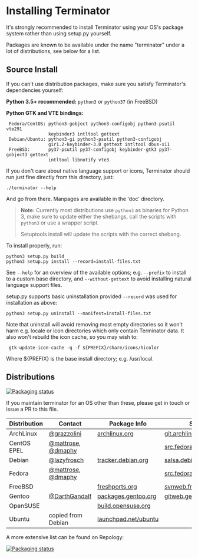 Installing Terminator
=====================

It's strongly recommended to install Terminator using your OS's package
system rather than using setup.py yourself.

Packages are known to be available under the name "terminator" under a
lot of distributions, see below for a list.

## Source Install

If you can't use distribution packages, make sure you satisfy Terminator's
dependencies yourself:

**Python 3.5+ recommended:** `python3` or `python37` (in FreeBSD)

**Python GTK and VTE bindings:**
     
     Fedora/CentOS: python3-gobject python3-configobj python3-psutil vte291 
                    keybinder3 intltool gettext
     Debian/Ubuntu: python3-gi python3-psutil python3-configobj 
                    gir1.2-keybinder-3.0 gettext intltool dbus-x11
     FreeBSD:       py37-psutil py37-configobj keybinder-gtk3 py37-gobject3 gettext 
                    intltool libnotify vte3

If you don't care about native language support or icons, Terminator
should run just fine directly from this directory, just:

    ./terminator --help

And go from there.  Manpages are available in the 'doc' directory.

> **Note:** Currently most distributions use `python3` as binaries for Python 3,
> make sure to update either the shebangs, call the scripts with `python3` or
> use a wrapper script.
>
> Setuptools install will update the scripts with the correct shebang.  

To install properly, run:

    python3 setup.py build
    python3 setup.py install --record=install-files.txt

See `--help` for an overview of the available options; e.g. `--prefix` to
install to a custom base directory, and `--without-gettext` to avoid
installing natural language support files.

setup.py supports basic uninstallation provided `--record` was used for
installation as above:

    python3 setup.py uninstall --manifest=install-files.txt

Note that uninstall will avoid removing most empty directories so it
won't harm e.g. locale or icon directories which only contain Terminator
data.  It also won't rebuild the icon cache, so you may wish to:

     gtk-update-icon-cache -q -f ${PREFIX}/share/icons/hicolor

Where ${PREFIX} is the base install directory; e.g. /usr/local.

## Distributions

[![Packaging status](https://repology.org/badge/tiny-repos/terminator.svg)](https://repology.org/project/terminator/versions)

If you maintain terminator for an OS other than these, please get in touch
or issue a PR to this file.

Distribution | Contact | Package Info | Source Code | Bug Tracker | 
-------------|---------|-----|-------------|-------------|
ArchLinux    | [@grazzolini] | [archlinux.org] | [git.archlinux.org] | [bugs.archlinux.org]
CentOS EPEL  | [@mattrose], [@dmaphy] |  | [src.fedoraproject.org/branches]
Debian       | [@lazyfrosch] | [tracker.debian.org] | [salsa.debian.org] | [bugs.debian.org]
Fedora       | [@mattrose], [@dmaphy] |  | [src.fedoraproject.org] | [bugzilla.redhat.com]
FreeBSD      |  | [freshports.org] | [svnweb.freebsd.org] | [bugs.freebsd.org]
Gentoo       | [@DarthGandalf] | [packages.gentoo.org] | [gitweb.gentoo.org] | [bugs.gentoo.org]
OpenSUSE     |  | [build.opensuse.org] |
Ubuntu       | copied from Debian | [launchpad.net/ubuntu] | | [bugs.launchpad.net]

[@lazyfrosch]: https://github.com/lazyfrosch
[tracker.debian.org]: https://tracker.debian.org/pkg/terminator
[salsa.debian.org]: https://salsa.debian.org/python-team/applications/terminator
[bugs.debian.org]: https://bugs.debian.org/cgi-bin/pkgreport.cgi?repeatmerged=no&src=terminator

[@mattrose]: https://github.com/mattrose
[@dmaphy]: https://github.com/dmaphy
[src.fedoraproject.org]: https://src.fedoraproject.org/rpms/terminator
[src.fedoraproject.org/branches]: https://src.fedoraproject.org/rpms/terminator/branches
[bugzilla.redhat.com]: https://bugzilla.redhat.com/buglist.cgi?component=terminator&product=Fedora

[launchpad.net/ubuntu]: https://launchpad.net/ubuntu/+source/terminator
[bugs.launchpad.net]: https://bugs.launchpad.net/ubuntu/+source/terminator/+bugs

[@grazzolini]: https://github.com/grazzolini
[archlinux.org]: https://www.archlinux.org/packages/community/any/terminator/
[git.archlinux.org]: https://git.archlinux.org/svntogit/community.git/tree/trunk?h=packages/terminator
[bugs.archlinux.org]: https://bugs.archlinux.org/?project=5&string=terminator

[@DarthGandalf]: https://github.com/DarthGandalf
[packages.gentoo.org]: https://packages.gentoo.org/packages/x11-terms/terminator
[gitweb.gentoo.org]: https://gitweb.gentoo.org/repo/gentoo.git/tree/x11-terms/terminator
[bugs.gentoo.org]: https://bugs.gentoo.org/buglist.cgi?quicksearch=x11-terms%2Fterminator

[build.opensuse.org]: https://build.opensuse.org/package/show/X11:terminals/terminator

[svnweb.freebsd.org]: https://svnweb.freebsd.org/ports/head/x11/terminator
[freshports.org]: https://freshports.org/x11/terminator
[bugs.freebsd.org]: https://bugs.freebsd.org/bugzilla/buglist.cgi?quicksearch=terminator

A more extensive list can be found on Repology:

[![Packaging status](https://repology.org/badge/vertical-allrepos/terminator.svg)](https://repology.org/project/terminator/versions)

